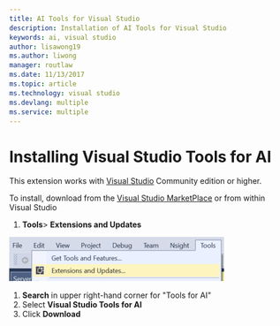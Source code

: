 ```yaml
---
title: AI Tools for Visual Studio
description: Installation of AI Tools for Visual Studio
keywords: ai, visual studio
author: lisawong19
ms.author: liwong
manager: routlaw
ms.date: 11/13/2017
ms.topic: article
ms.technology: visual studio
ms.devlang: multiple
ms.service: multiple
---
```


# Installing Visual Studio Tools for AI

This extension works with [Visual Studio](https://docs.microsoft.com/en-us/visualstudio/) Community edition or higher. 

To install, download from the [Visual Studio MarketPlace](http://aka.ms/vstoolsforai) or from within Visual Studio 

1. **Tools**> **Extensions and Updates** 

![extensions](media\installation\extensions.png)

1. **Search** in upper right-hand corner for "Tools for AI"
2. Select **Visual Studio Tools for AI**
3. Click **Download**
